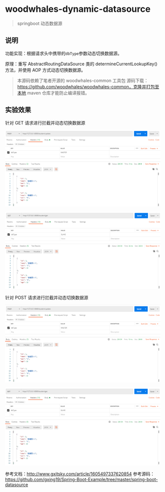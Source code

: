 # woodwhales-dynamic-datasource

>   springboot 动态数据源

## 说明

功能实现：根据请求头中携带的`dbType`参数动态切换数据源。

原理：重写 AbstractRoutingDataSource 类的 determineCurrentLookupKey() 方法，并使用 AOP 方式动态切换数据源。

> 本源码依赖了笔者开源的 woodwhales-common 工具包
> 源码下载：https://github.com/woodwhales/woodwhales-common，克隆并打包至本地 maven 仓库才能防止编译报错。

## 实验效果

针对 GET 请求进行拦截并动态切换数据源

![](doc/images/01.png)

![](doc/images/02.png)

针对 POST 请求进行拦截并动态切换数据源

![](doc/images/03.png)

![](doc/images/04.png)

参考文档：http://www.gxitsky.com/article/1605497337620854
参考源码：https://github.com/gxing19/Spring-Boot-Example/tree/master/spring-boot-datasource


